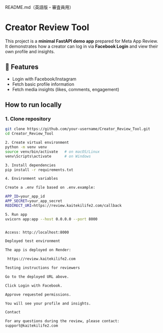 README.md（英語版・審査員用）
# Creator Review Tool

This project is a **minimal FastAPI demo app** prepared for Meta App Review.  
It demonstrates how a creator can log in via **Facebook Login** and view their own profile and insights.

## 🔧 Features
- Login with Facebook/Instagram
- Fetch basic profile information
- Fetch media insights (likes, comments, engagement)

##  How to run locally

### 1. Clone repository
```bash
git clone https://github.com/your-username/Creator_Review_Tool.git
cd Creator_Review_Tool

2. Create virtual environment
python -m venv venv
source venv/bin/activate   # on macOS/Linux
venv\Scripts\activate      # on Windows

3. Install dependencies
pip install -r requirements.txt

4. Environment variables

Create a .env file based on .env.example:

APP_ID=your_app_id
APP_SECRET=your_app_secret
REDIRECT_URI=https://review.kaitekilife2.com/callback

5. Run app
uvicorn app:app --host 0.0.0.0 --port 8000


Access: http://localhost:8000

Deployed test environment

The app is deployed on Render:

 https://review.kaitekilife2.com

Testing instructions for reviewers

Go to the deployed URL above.

Click Login with Facebook.

Approve requested permissions.

You will see your profile and insights.

Contact

For any questions during the review, please contact:
support@kaitekilife2.com
